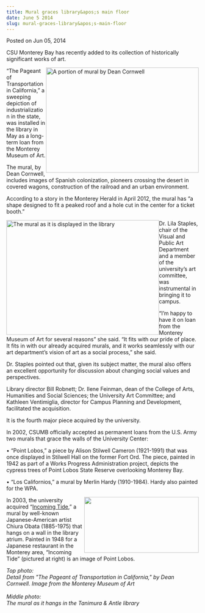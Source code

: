 ```yaml
---
title: Mural graces library&apos;s main floor
date: June 5 2014
slug: mural-graces-library&apos;s-main-floor
---
```





<span class="date">Posted on Jun 05, 2014    </span>
<p>CSU Monterey Bay has recently added to its collection of
historically significant works of art.</p>
<p><img alt="A portion of mural by Dean Cornwell" src="http://news.csumb.edu/sites/default/files/65/attachments/news/images/detail_shot_of_mural_for_web.jpg" style="width:400px; height:275px; float:right">&#x201C;The Pageant of
Transportation in California,&#x201D; a sweeping depiction of
industrialization in the state, was installed in the library in May
as a long-term loan from the Monterey Museum of Art.</img></p>
<p>The mural, by Dean Cornwell, includes images of Spanish
colonization, pioneers crossing the desert in covered wagons,
construction of the railroad and an urban environment.</p>
<p>According to a story in the Monterey Herald in April 2012, the
mural has &#x201C;a shape designed to fit a peaked roof and a hole cut in
the center for a ticket booth.&#x201D;</p>
<p><img alt="The mural as it is displayed in the library" src="http://news.csumb.edu/sites/default/files/65/attachments/news/images/photo_1.jpg" style="width:400px; height:300px; float:left">Dr. Lila Staples,
chair of the Visual and Public Art Department and a member of the
university&#x2019;s art committee, was instrumental in bringing it to
campus.</img></p>
<p>&#x201C;I&#x2019;m happy to have it on loan from the Monterey Museum of Art
for several reasons&#x201D; she said. &#x201C;It fits with our pride of place. It
fits in with our already acquired murals, and it works seamlessly
with our art department&#x2019;s vision of art as a social process,&#x201D; she
said.</p>
<p>Dr. Staples pointed out that, given its subject matter, the
mural also offers an excellent opportunity for discussion about
changing social values and perspectives.</p>
<p>Library director Bill Robnett; Dr. Ilene Feinman, dean of the
College of Arts, Humanities and Social Sciences; the University Art
Committee; and Kathleen Ventimiglia, director for Campus Planning
and Development, facilitated the acquisition.</p>
<p>It is the fourth major piece acquired by the university.</p>
<p>In 2002, CSUMB officially accepted as permanent loans from the
U.S. Army two murals that grace the walls of the University
Center:</p>
<p>&#x2022; &#x201C;Point Lobos,&#x201D; a piece by Alison Stilwell Cameron (1921-1991)
that was once displayed in Stilwell Hall on the former Fort Ord.
The piece, painted in 1942 as part of a Works Progress
Administration project, depicts the cypress trees of Point Lobos
State Reserve overlooking Monterey Bay.</p>
<p>&#x2022; &#x201C;Los Californios,&#x201D; a mural by Merlin Hardy (1910-1984). Hardy
also painted for the WPA.</p>
<p><img alt="" src="http://news.csumb.edu/sites/default/files/65/attachments/news/images/obata_piece.jpg" style="width:300px; height:146px; float:right">In 2003, the
university acquired &#x201C;<a href="http://library.csumb.edu/incoming-tide-chiura-obata" rel="nofollow">Incoming Tide</a>,&#x201D; a mural by well-known
Japanese-American artist Chiura Obata (1885-1975) that hangs on a
wall in the library atrium. Painted in 1948 for a Japanese
restaurant in the Monterey area, &#x201C;Incoming Tide&#x201D; (pictured at
right) is an image of Point Lobos.&#xA0;</img></p>
<p class="small"><em>Top photo:<br>
Detail from &quot;The Pageant of Transportation in California,&quot; by Dean
Cornwell. Image from the Monterey Museum of Art<br>
<br>
Middle photo:<br>
The mural as it hangs in the Tanimura &amp; Antle library</br></br></br></br></em></p>
<p>&#xA0;</p>
<p><br>
&#xA0;</br></p>





